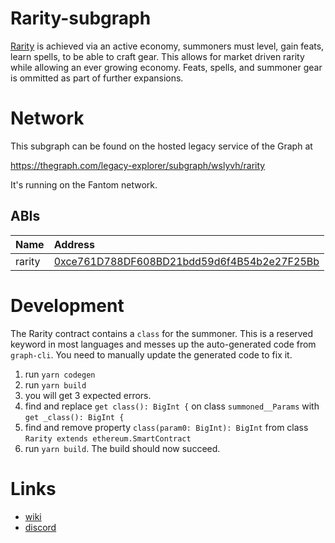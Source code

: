 # Rarity-subgraph

[Rarity](https://github.com/andrecronje/rarity) is achieved via an active economy, summoners must level, gain feats, learn spells, to be able to craft gear. This allows for market driven rarity while allowing an ever growing economy. Feats, spells, and summoner gear is ommitted as part of further expansions.

# Network

This subgraph can be found on the hosted legacy service of the Graph at

https://thegraph.com/legacy-explorer/subgraph/wslyvh/rarity

It's running on the Fantom network.

## ABIs
| Name | Address |
| :--- | :--- |
| rarity | [0xce761D788DF608BD21bdd59d6f4B54b2e27F25Bb](https://ftmscan.com/address/0xce761D788DF608BD21bdd59d6f4B54b2e27F25Bb) |

# Development

The Rarity contract contains a `class` for the summoner. This is a reserved keyword in most languages and messes up the auto-generated code from `graph-cli`. You need to manually update the generated code to fix it.

1. run `yarn codegen`
1. run `yarn build`
1. you will get 3 expected errors.
1. find and replace `get class(): BigInt {` on class `summoned__Params` with `get _class(): BigInt {`
1. find and remove property `class(param0: BigInt): BigInt` from class `Rarity extends ethereum.SmartContract`
1. run `yarn build`. The build should now succeed.

# Links

- [wiki](rarity.wiki)
- [discord](https://discord.gg/F5URbkcvmD)
